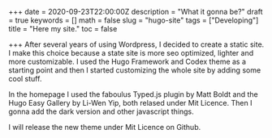 +++
date = 2020-09-23T22:00:00Z
description = "What it gonna be?"
draft = true
keywords = []
math = false
slug = "hugo-site"
tags = ["Developing"]
title = "Here my site."
toc = false

+++
After several years of using Wordpress, I decided to create a static site. I make this choice because a state site is more seo optimized, lighter and more customizable. I used the Hugo Framework and Codex theme as a starting point and then I started customizing the whole site by adding some cool stuff.

In the homepage I used the faboulus Typed.js plugin by Matt Boldt and the Hugo Easy Gallery by Li-Wen Yip, both relased under Mit Licence. Then I gonna add the dark version and other javascript things.

I will release the new theme under Mit Licence on Github.